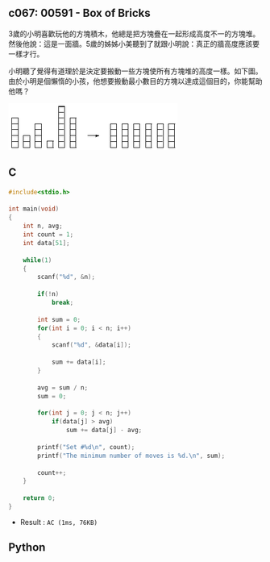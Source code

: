 ## c067: 00591 - Box of Bricks
3歲的小明喜歡玩他的方塊積木，他總是把方塊疊在一起形成高度不一的方塊堆。然後他說：這是一面牆。5歲的姊姊小美聽到了就跟小明說：真正的牆高度應該要一樣才行。

小明聽了覺得有道理於是決定要搬動一些方塊使所有方塊堆的高度一樣。如下圖。由於小明是個懶惰的小孩，他想要搬動最小數目的方塊以達成這個目的，你能幫助他嗎？

![chart](https://github.com/Offliners/ZeroJugde-writeup/blob/master/UVa/Contents/c067/chart.gif)

## C
```C
#include<stdio.h>

int main(void)
{
	int n, avg;
	int count = 1;
	int data[51];
	
	while(1)
	{
		scanf("%d", &n);
		
		if(!n)
			break;
		
		int sum = 0;
		for(int i = 0; i < n; i++)
		{
			scanf("%d", &data[i]);
			
			sum += data[i];
		}
		
		avg = sum / n;
		sum = 0;
		
		for(int j = 0; j < n; j++)
			if(data[j] > avg)
				sum += data[j] - avg;
		
		printf("Set #%d\n", count);
		printf("The minimum number of moves is %d.\n", sum);
		
		count++;
	}
	
	return 0;
}
```
 * Result : `AC (1ms, 76KB)`

## Python
